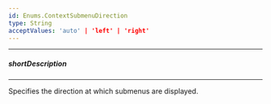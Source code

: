 ```yaml
---
id: Enums.ContextSubmenuDirection
type: String
acceptValues: 'auto' | 'left' | 'right'
---
```

---
##### shortDescription
<!-- Description goes here -->

---
<!-- Description goes here -->
Specifies the direction at which submenus are displayed.